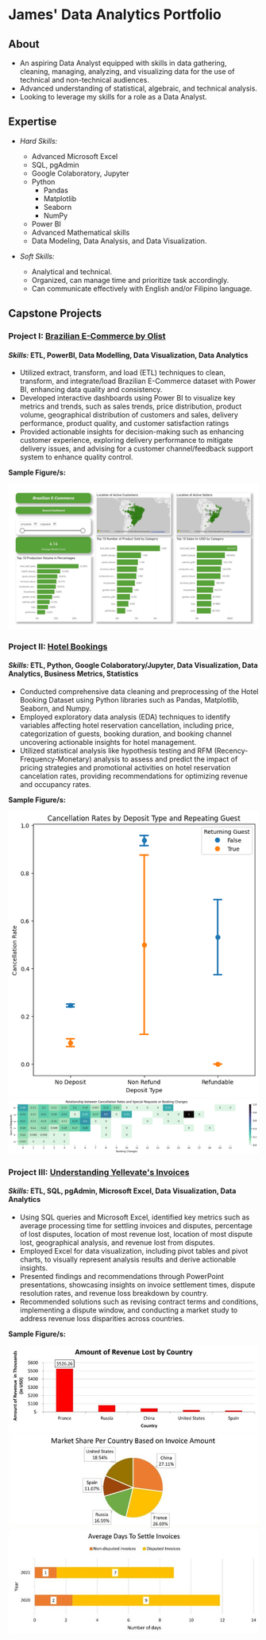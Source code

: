 # James' Data Analytics Portfolio

## About
- An aspiring Data Analyst equipped with skills in data gathering, cleaning, managing, analyzing, and visualizing data for the use of technical and non-technical audiences.
- Advanced understanding of statistical, algebraic, and technical analysis.
- Looking to leverage my skills for a role as a Data Analyst.

## Expertise
- *Hard Skills:*
  - Advanced Microsoft Excel
  - SQL, pgAdmin
  - Google Colaboratory, Jupyter
  - Python
    - Pandas
    - Matplotlib
    - Seaborn
    - NumPy
  - Power BI
  - Advanced Mathematical skills
  - Data Modeling, Data Analysis, and Data Visualization.

- *Soft Skills:*
  - Analytical and technical.
  - Organized, can manage time and prioritize task accordingly.
  - Can communicate effectively with English and/or Filipino language.
 
## Capstone Projects

### Project I:  [Brazilian E-Commerce by Olist](https://github.com/jameseveryday/Data-Analytics-Portfolio/tree/main/brazilian_e-commerce_by_olist)
#### *Skills:* **ETL, PowerBI, Data Modelling, Data Visualization, Data Analytics**
  - Utilized extract, transform, and load (ETL) techniques to clean, transform, and integrate/load Brazilian E-Commerce dataset with Power BI, enhancing data quality and consistency.
  - Developed interactive dashboards using Power BI to visualize key metrics and trends, such as sales trends, price distribution, product volume, geographical distribution of customers and sales, delivery performance, product quality, and customer satisfaction ratings
  - Provided actionable insights for decision-making such as enhancing customer experience, exploring delivery performance to mitigate delivery issues, and advising for a customer channel/feedback support system to enhance quality control.


**Sample Figure/s:**

![General Dashboard](https://raw.githubusercontent.com/jameseveryday/Data-Analytics-Portfolio/main/brazilian_e-commerce_by_olist/images/general_dashboard.jpg)

### Project II:  [Hotel Bookings](https://github.com/jameseveryday/Data-Analytics-Portfolio/tree/main/hotel_bookings)
#### *Skills:* **ETL, Python, Google Colaboratory/Jupyter, Data Visualization, Data Analytics, Business Metrics, Statistics**
  - Conducted comprehensive data cleaning and preprocessing of the Hotel Booking Dataset using Python libraries such as Pandas, Matplotlib, Seaborn, and Numpy.
  - Employed exploratory data analysis (EDA) techniques to identify variables affecting hotel reservation cancellation, including price, categorization of guests, booking duration, and booking channel uncovering actionable insights for hotel management.
  - Utilized statistical analysis like hypothesis testing and RFM (Recency-Frequency-Monetary) analysis to assess and predict the impact of pricing strategies and promotional activities on hotel reservation cancelation rates, providing recommendations for optimizing revenue and occupancy rates.


**Sample Figure/s:**

![Cancellation Rates by Deposite Type and Repeating Guest](https://github.com/jameseveryday/Data-Analytics-Portfolio/blob/main/hotel_bookings/images/cancellation_rates_by_deposit_type_and_repeating_guest.png)
![Relationship between Cancellation Rates and Special Requests or Booking Changes](https://github.com/jameseveryday/Data-Analytics-Portfolio/blob/main/hotel_bookings/images/relationship_between_cancellation_rates_and_special_requests_or_booking_changes.png)

### Project III:  [Understanding Yellevate's Invoices](https://github.com/jameseveryday/Data-Analytics-Portfolio/tree/main/yellevate_invoices)
#### *Skills:* **ETL, SQL, pgAdmin, Microsoft Excel, Data Visualization, Data Analytics**
  - Using SQL queries and Microsoft Excel, identified key metrics such as average processing time for settling invoices and disputes, percentage of lost disputes, location of most revenue lost, location of most dispute lost, geographical analysis, and revenue lost from disputes.
  - Employed Excel for data visualization, including pivot tables and pivot charts, to visually represent analysis results and derive actionable insights.
  - Presented findings and recommendations through PowerPoint presentations, showcasing insights on invoice settlement times, dispute resolution rates, and revenue loss breakdown by country.
  - Recommended solutions such as revising contract terms and conditions, implementing a dispute window, and conducting a market study to address revenue loss disparities across countries.


**Sample Figure/s:**

![Amount of Revenue Lost by Country](https://github.com/jameseveryday/Data-Analytics-Portfolio/blob/main/yellevate_invoices/images/amount_of_revenue_lost_by_country.jpg)
![Market Share per Country Based on Invoice Account](https://github.com/jameseveryday/Data-Analytics-Portfolio/blob/main/yellevate_invoices/images/market_share_per_country_based_on_invoice_amount.jpg)
![Average Days to Settle Invoices](https://github.com/jameseveryday/Data-Analytics-Portfolio/blob/main/yellevate_invoices/images/average_days_to_settle_invoices.jpg)
